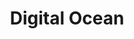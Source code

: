 ---
layout: category
title: Digital Ocean
category: digital-ocean
permalink: /categories/digital-ocean/
breadcrumb: Digital Ocean
---